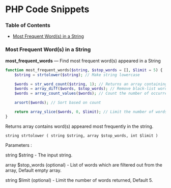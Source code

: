 # PHP Code Snippets

### Table of Contents

- [Most Frequent Word(s) in a String](#most-frequent-words-in-a-string)

### Most Frequent Word(s) in a String
**most_frequent_words** — Find most frequent word(s) appeared in a String
```php
function most_frequent_words($string, $stop_words = [], $limit = 5) {
    $string = strtolower($string); // Make string lowercase

    $words = str_word_count($string, 1); // Returns an array containing all the words found inside the string
    $words = array_diff($words, $stop_words); // Remove black-list words from the array
    $words = array_count_values($words); // Count the number of occurrence

    arsort($words); // Sort based on count

    return array_slice($words, 0, $limit); // Limit the number of words and returns the word array
}
```
Returns array contains word(s) appeared most frequently in the string.

```string strtolower ( string $string, array $stop_words, int $limit )```

Parameters :

string $string - The input string.

array $stop_words (optional) - List of words which are filtered out from the array, Default empty array.

string $limit (optional) - Limit the number of words returned, Default 5.
